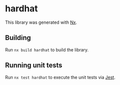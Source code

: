 # hardhat

This library was generated with [Nx](https://nx.dev).

## Building

Run `nx build hardhat` to build the library.

## Running unit tests

Run `nx test hardhat` to execute the unit tests via [Jest](https://jestjs.io).
